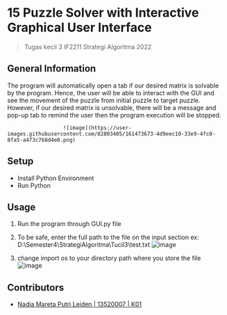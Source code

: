 # 15 Puzzle Solver with Interactive Graphical User Interface
> Tugas kecil 3 IF2211 Strategi Algoritma 2022

## General Information
The program will automatically open a tab if our desired matrix is solvable by the program. Hence, the user will be able to interact with the GUI and see the movement of the puzzle from initial puzzle to target puzzle. However, if our desired matrix is unsolvable, there will be a message and pop-up tab to remind the user then the program execution will be stopped.

                      ![image](https://user-images.githubusercontent.com/82803405/161473673-4d9eec10-33e9-4fc0-8fa5-a473c768d4e0.png)     


## Setup
- Install Python Environment
- Run Python

## Usage
1. Run the program through GUI.py file
2. To be safe, enter the full path to the file on the input section
   ex: D:\\Semester4\\StrategiAlgoritma\\Tucil3\\test.txt
   ![image](https://user-images.githubusercontent.com/82803405/161472743-cf688459-7edd-4e46-ab73-4626294b9e62.png)

4. change import os to your directory path where you store the file 
   ![image](https://user-images.githubusercontent.com/82803405/161471956-4af111d1-fe84-4ab9-b938-926c4aef5413.png)

## Contributors
- [Nadia Mareta Putri Leiden | 13520007 | K01](https://github.com/KorbanFidas2A)
